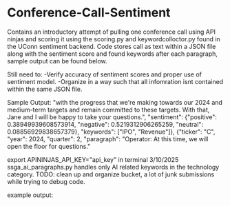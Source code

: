 # Conference-Call-Sentiment

Contains an introductory attempt of pulling one conference call using API ninjas and scoring it using the scoring.py and keywordcolloctor.py found in the UConn sentiment backend.
Code stores call as text within a JSON file along with the sentiment score and found keywords after each paragraph, sample output can be found below.

Still need to: 
-Verify accuracy of sentiment scores and proper use of sentiment model.
-Organize in a way such that all infomration isnt contained within the same JSON file.

Sample Output: "with the progress that we're making towards our 2024 and medium-term targets and remain committed to these targets. With that, Jane and I will be happy to take your questions.", "sentiment": {"positive": 0.38949939608573914, "negative": 0.5219312906265259, "neutral": 0.08856929838657379}, "keywords": ["IPO", "Revenue"]}, {"ticker": "C", "year": 2024, "quarter": 2, "paragraph": "Operator: At this time, we will open the floor for questions."

export APININJAS_API_KEY="api_key" in terminal
3/10/2025
ssga_ai_paragraphs.py handles only AI related keywords in the technology category.
TODO: clean up and organize bucket, a lot of junk submissions while trying to debug code.

example output:

